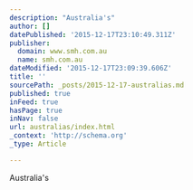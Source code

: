 ```yaml
---
description: "Australia's"
author: []
datePublished: '2015-12-17T23:10:49.311Z'
publisher:
  domain: www.smh.com.au
  name: smh.com.au
dateModified: '2015-12-17T23:09:39.606Z'
title: ''
sourcePath: _posts/2015-12-17-australias.md
published: true
inFeed: true
hasPage: true
inNav: false
url: australias/index.html
_context: 'http://schema.org'
_type: Article

---
```

Australia's